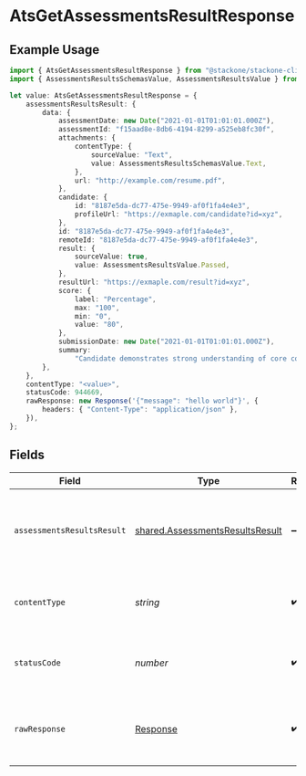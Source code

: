 # AtsGetAssessmentsResultResponse

## Example Usage

```typescript
import { AtsGetAssessmentsResultResponse } from "@stackone/stackone-client-ts/sdk/models/operations";
import { AssessmentsResultsSchemasValue, AssessmentsResultsValue } from "@stackone/stackone-client-ts/sdk/models/shared";

let value: AtsGetAssessmentsResultResponse = {
    assessmentsResultsResult: {
        data: {
            assessmentDate: new Date("2021-01-01T01:01:01.000Z"),
            assessmentId: "f15aad8e-8db6-4194-8299-a525eb8fc30f",
            attachments: {
                contentType: {
                    sourceValue: "Text",
                    value: AssessmentsResultsSchemasValue.Text,
                },
                url: "http://example.com/resume.pdf",
            },
            candidate: {
                id: "8187e5da-dc77-475e-9949-af0f1fa4e4e3",
                profileUrl: "https://exmaple.com/candidate?id=xyz",
            },
            id: "8187e5da-dc77-475e-9949-af0f1fa4e4e3",
            remoteId: "8187e5da-dc77-475e-9949-af0f1fa4e4e3",
            result: {
                sourceValue: true,
                value: AssessmentsResultsValue.Passed,
            },
            resultUrl: "https://exmaple.com/result?id=xyz",
            score: {
                label: "Percentage",
                max: "100",
                min: "0",
                value: "80",
            },
            submissionDate: new Date("2021-01-01T01:01:01.000Z"),
            summary:
                "Candidate demonstrates strong understanding of core concepts, but struggles with application",
        },
    },
    contentType: "<value>",
    statusCode: 944669,
    rawResponse: new Response('{"message": "hello world"}', {
        headers: { "Content-Type": "application/json" },
    }),
};
```

## Fields

| Field                                                                                     | Type                                                                                      | Required                                                                                  | Description                                                                               |
| ----------------------------------------------------------------------------------------- | ----------------------------------------------------------------------------------------- | ----------------------------------------------------------------------------------------- | ----------------------------------------------------------------------------------------- |
| `assessmentsResultsResult`                                                                | [shared.AssessmentsResultsResult](../../../sdk/models/shared/assessmentsresultsresult.md) | :heavy_minus_sign:                                                                        | The assessments result with the given identifier was retrieved.                           |
| `contentType`                                                                             | *string*                                                                                  | :heavy_check_mark:                                                                        | HTTP response content type for this operation                                             |
| `statusCode`                                                                              | *number*                                                                                  | :heavy_check_mark:                                                                        | HTTP response status code for this operation                                              |
| `rawResponse`                                                                             | [Response](https://developer.mozilla.org/en-US/docs/Web/API/Response)                     | :heavy_check_mark:                                                                        | Raw HTTP response; suitable for custom response parsing                                   |